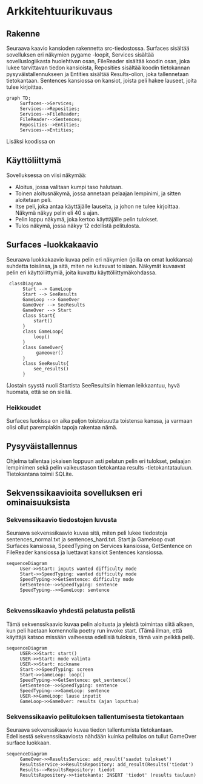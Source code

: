 # Arkkitehtuurikuvaus

## Rakenne

Seuraava kaavio kansioden rakennetta src-tiedostossa. Surfaces sisältää sovelluksen eri näkymien pygame -loopit, Services sisältää sovelluslogiikasta huolehtivan osan, FileReader sisältää koodin osan, joka lukee tarvittavan tiedon kansioista, Reposities sisältää koodin tietokannan pysyväistallennukseen ja Entities sisältää Results-olion, joka tallennetaan tietokantaan. Sentences kansiossa on kansiot, joista peli hakee lauseet, joita tulee kirjoittaa.

```mermaid
graph TD;
     Surfaces-->Services;
     Services-->Reposities;
     Services-->FileReader;
     FileReader-->Sentences;
     Reposities-->Entities;
     Services-->Entities;
```

Lisäksi koodissa on 

## Käyttöliittymä

Sovelluksessa on viisi näkymää:
- Aloitus, jossa valitaan kumpi taso halutaan.
- Toinen aloitusnäkymä, jossa annetaan pelaajan lempinimi, ja sitten aloitetaan peli.
- Itse peli, joka antaa käyttäjälle lauseita, ja johon ne tulee kirjoittaa. Näkymä näkyy pelin eli 40 s ajan.
- Pelin loppu näkymä, joka kertoo käyttäjälle pelin tulokset.
- Tulos näkymä, jossa näkyy 12 edellistä pelitulosta.

## Surfaces -luokkakaavio

Seuraava luokkakaavio kuvaa pelin eri näkymien (joilla on omat luokkansa) suhdetta toisiinsa, ja sitä, miten ne kutsuvat toisiaan. Näkymät kuvaavat pelin eri käyttöliittymiä, joita kuvattu käyttöliittymäkohdassa.

```mermaid
 classDiagram
      Start --> GameLoop
      Start --> SeeResults
      GameLoop --> GameOver
      GameOver --> SeeResults
      GameOver --> Start
      class Start{
          start()
      }
      class GameLoop{
          loop()
      }
      class GameOver{
           gameover()
      }
      class SeeResults{
          see_results()
      }

```
(Jostain syystä nuoli Startista SeeResultsiin hieman leikkaantuu, hyvä huomata, että se on siellä.

### Heikkoudet

Surfaces luokissa on aika paljon toisteisuutta toistensa kanssa, ja varmaan olisi ollut parempiakin tapoja rakentaa nämä.

## Pysyväistallennus

Ohjelma tallentaa jokaisen loppuun asti pelatun pelin eri tulokset, pelaajan lempinimen sekä pelin vaikeustason tietokantaa results -tietokantatauluun. Tietokantana toimii SQLite.

## Sekvenssikaavioita sovelluksen eri ominaisuuksista

### Sekvenssikaavio tiedostojen luvusta

Seuraava sekvenssikaavio kuvaa sitä, miten peli lukee tiedostoja sentences_normal.txt ja sentences_hard.txt. Start ja Gameloop ovat Surfaces kansiossa, SpeedTyping on Services kansiossa, GetSentence on FileReader kansiossa ja luettavat kansiot Sentences kansiossa.

```mermaid
sequenceDiagram
     User->>Start: inputs wanted difficulty mode
     Start->>SpeedTyping: wanted difficulty mode
     SpeedTyping->>GetSentence: difficulty mode
     GetSentence-->>SpeedTyping: sentence
     SpeedTyping-->>GameLoop: sentence
     
```

### Sekvenssikaavio yhdestä pelatusta pelistä

Tämä sekvenssikaavio kuvaa pelin aloitusta ja yleistä toimintaa siitä alkaen, kun peli haetaan komennolla poetry run invoke start. (Tämä ilman, että käyttäjä katsoo missään vaiheessa edellisiä tuloksia, tämä vain pelkkä peli).

```mermaid
sequenceDiagram
     USER->>Start: start()
     USER->>Start: mode valinta
     USER->>Start: nickname
     Start->>SpeedTyping: screen
     Start->>GameLoop: loop()
     SpeedTyping->>GetSentence: get_sentence()
     GetSentence-->>SpeedTyping: sentence
     SpeedTyping-->>GameLoop: sentence
     USER->>GameLoop: lause inputit
     GameLoop->>GameOver: results (ajan loputtua)
```

### Sekvenssikaavio pelituloksen tallentumisesta tietokantaan

Seuraava sekvenssikaavio kuvaa tiedon tallentumista tietokantaan. Edellisestä sekvenssikaaviosta nähdään kuinka pelitulos on tullut GameOver surface luokkaan.

```mermaid
sequenceDiagram
     GameOver->>ResultsService: add_result('saadut tulokset')
     ResultsService->>ResultsRepository: add_result(Results('tiedot')
     Results-->ResultsRepository: tiedot
     ResultsRepository->>tietokanta: INSERT 'tiedot' (results tauluun)
```
